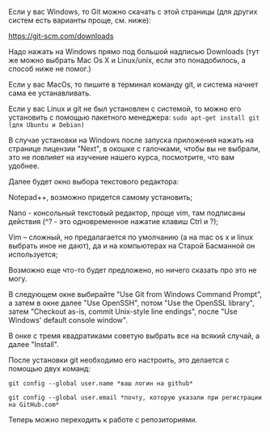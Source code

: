 Если у вас Windows, то Git можно скачать с этой страницы (для других систем есть варианты проще, см. ниже):

https://git-scm.com/downloads

Надо нажать на Windows  прямо под большой надписью Downloads (тут же можно выбрать Mac Os X и Linux/unix, если это понадобилось, а способ ниже не помог.)

Если у вас MacOs, то пишите в терминал команду git, и система начнет сама ее устанавливать.

Если y вас Linux и git не был установлен с системой, то можно его установить с помощью пакетного менеджера:
`sudo apt-get install git (для Ubuntu и Debian)`

В случае установки на Windows после запуска приложения нажать на странице лицензии "Next", в окошке с галочками, чтобы вы не выбрали, это не повлияет на изучение нашего курса, посмотрите, что вам удобнее.

Далее будет окно выбора текстового редактора:

Notepad++, возможно придется самому установить;

Nano - консольный текстовый редактор, проще vim, там подписаны действия (^? - это одновременное нажатие клавиш Сtrl и ?);

Vim – сложный, но предалагается по умолчанию (а на mac os x и linux выбрать иное не дают), да и на компьютерах на Старой Басманной он используется;

Возможно еще что-то будет предложено, но ничего сказать про это не могу.

В следующем окне выбирайте "Use Git from Windows Command Prompt", а затем в окне далее "Use OpenSSH", потом "Use the OpenSSL library", затем "Checkout as-is, commit Unix-style line endings", после "Use Windows' default console window".

В онке с тремя квадратиками советую выбрать все на всякий случай, а далее "Install".

После установки git необходимо его настроить, это делается с помощью двух команд:

`git config --global user.name *ваш логин на github*`

`git config --global user.email *почту, которую указали при регистрации на GitHub.com*`

Теперь можно переходить к работе с репозиториями.
